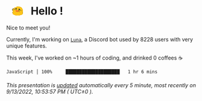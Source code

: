 <h1>   <img src="./spoinky.gif" style="vertical-align:middle;" width="30px">   Hello ! </h1>

Nice to meet you!

Currently, I'm working on <a href='https://github.com/Asgarrrr/Luna'>`Luna`</a>, a Discord bot used by 8228 users with very unique features.

This week, I've worked on ~1 hours of coding, and drinked 0 coffees ☕

```
JavaScript │ 100%     ████████████████████   1 hr 6 mins
```

###### This presentation is [updated](https://github.com/Asgarrrr) automatically every 5 minute, most recently on 9/13/2022, 10:53:57 PM ( UTC±0 ).